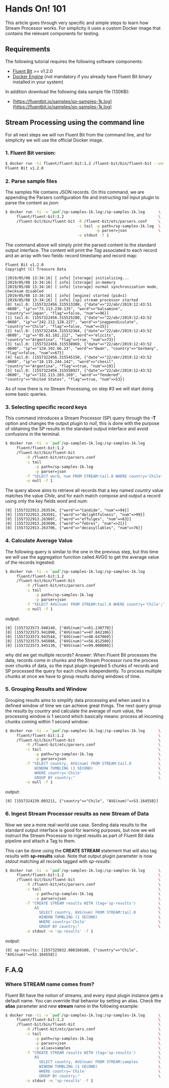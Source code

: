 # Hands On! 101

This article goes through very specific and simple steps to learn how Stream Processor works. For simplicity it uses a custom Docker image that contains the relevant components for testing.

## Requirements

The following tutorial requires the following software components:

* [Fluent Bit](https://fluentbit.io) &gt;= v1.2.0
* [Docker Engine](https://www.docker.com/products/docker-engine) \(not mandatory if you already have Fluent Bit binary installed in your system\)

In addition download the following data sample file \(130KB\):

* [https://fluentbit.io/samples/sp-samples-1k.log](https://fluentbit.io/samples/sp-samples-1k.log)

## Stream Processing using the command line

For all next steps we will run Fluent Bit from the command line, and for simplicity we will use the official Docker image.

### 1. Fluent Bit version:

```bash
$ docker run -ti fluent/fluent-bit:1.2 /fluent-bit/bin/fluent-bit --version
Fluent Bit v1.2.0
```

### 2. Parse sample files

The samples file contains JSON records. On this command, we are appending the Parsers configuration file and instructing _tail_ input plugin to parse the content as _json_:

```bash
$ docker run -ti -v `pwd`/sp-samples-1k.log:/sp-samples-1k.log      \
     fluent/fluent-bit:1.2                                          \
     /fluent-bit/bin/fluent-bit -R /fluent-bit/etc/parsers.conf     \
                                -i tail -p path=/sp-samples-1k.log  \
                                        -p parser=json              \
                                -o stdout -f 1
```

The command above will simply print the parsed content to the standard output interface. The content will print the _Tag_ associated to each record and an array with two fields: record timestamp and record map:

```text
Fluent Bit v1.2.0
Copyright (C) Treasure Data

[2019/05/08 13:34:16] [ info] [storage] initializing...
[2019/05/08 13:34:16] [ info] [storage] in-memory
[2019/05/08 13:34:16] [ info] [storage] normal synchronization mode, checksum disabled
[2019/05/08 13:34:16] [ info] [engine] started (pid=1)
[2019/05/08 13:34:16] [ info] [sp] stream processor started
[0] tail.0: [1557322456.315513208, {"date"=>"22/abr/2019:12:43:51 -0600", "ip"=>"73.113.230.135", "word"=>"balsamine", "country"=>"Japan", "flag"=>false, "num"=>96}]
[1] tail.0: [1557322456.315525280, {"date"=>"22/abr/2019:12:43:52 -0600", "ip"=>"242.212.128.227", "word"=>"inappendiculate", "country"=>"Chile", "flag"=>false, "num"=>15}]
[2] tail.0: [1557322456.315532364, {"date"=>"22/abr/2019:12:43:52 -0600", "ip"=>"85.61.182.212", "word"=>"elicits", "country"=>"Argentina", "flag"=>true, "num"=>73}]
[3] tail.0: [1557322456.315538969, {"date"=>"22/abr/2019:12:43:52 -0600", "ip"=>"124.192.66.23", "word"=>"Dwan", "country"=>"Germany", "flag"=>false, "num"=>67}]
[4] tail.0: [1557322456.315545150, {"date"=>"22/abr/2019:12:43:52 -0600", "ip"=>"18.135.244.142", "word"=>"chesil", "country"=>"Argentina", "flag"=>true, "num"=>19}]
[5] tail.0: [1557322456.315550927, {"date"=>"22/abr/2019:12:43:52 -0600", "ip"=>"132.113.203.169", "word"=>"fendered", "country"=>"United States", "flag"=>true, "num"=>53}]
```

As of now there is no Stream Processing, on step \#3 we will start doing some basic queries.

### 3. Selecting specific record keys

This command introduces a Stream Processor \(SP\) query through the **-T** option and changes the output plugin to _null_, this is done with the purpose of obtaining the SP results in the standard output interface and avoid confusions in the terminal.

```bash
$ docker run -ti -v `pwd`/sp-samples-1k.log:/sp-samples-1k.log           \
     fluent/fluent-bit:1.2                                               \
     /fluent-bit/bin/fluent-bit                                          \
         -R /fluent-bit/etc/parsers.conf                                 \
         -i tail                                                         \
             -p path=/sp-samples-1k.log                                  \
             -p parser=json                                              \
         -T "SELECT word, num FROM STREAM:tail.0 WHERE country='Chile';" \
         -o null -f 1
```

The query above aims to retrieve all records that a key named _country_ value matches the value _Chile_, and for each match compose and output a record using only the key fields _word_ and _num_:

```text
[0] [1557322913.263534, {"word"=>"Candide", "num"=>94}]
[0] [1557322913.263581, {"word"=>"delightfulness", "num"=>99}]
[0] [1557322913.263607, {"word"=>"effulges", "num"=>63}]
[0] [1557322913.263690, {"word"=>"febres", "num"=>21}]
[0] [1557322913.263706, {"word"=>"decasyllables", "num"=>76}]
```

### 4. Calculate Average Value

The following query is similar to the one in the previous step, but this time we will use the aggregation function called AVG\(\) to get the average value of the records ingested:

```bash
$ docker run -ti -v `pwd`/sp-samples-1k.log:/sp-samples-1k.log           \
     fluent/fluent-bit:1.2                                               \
     /fluent-bit/bin/fluent-bit                                          \
         -R /fluent-bit/etc/parsers.conf                                 \
         -i tail                                                         \
             -p path=/sp-samples-1k.log                                  \
             -p parser=json                                              \
         -T "SELECT AVG(num) FROM STREAM:tail.0 WHERE country='Chile';"  \
         -o null -f 1
```

output:

```text
[0] [1557323573.940149, {"AVG(num)"=>61.230770}]
[0] [1557323573.941890, {"AVG(num)"=>47.842106}]
[0] [1557323573.943544, {"AVG(num)"=>40.647060}]
[0] [1557323573.945086, {"AVG(num)"=>56.812500}]
[0] [1557323573.945130, {"AVG(num)"=>99.000000}]
```

why did we get multiple records? Answer: When Fluent Bit processes the data, records come in chunks and the Stream Processor runs the process over chunks of data, so the input plugin ingested 5 chunks of records and SP processed the query for each chunk independently. To process multiple chunks at once we have to group results during windows of time.

### 5. Grouping Results and Window

Grouping results aims to simplify data processing and when used in a defined window of time we can achieve great things. The next query group the results by _country_ and calculate the average of _num_ value, the processing window is 1 second which basically means: process all incoming chunks coming within 1 second window:

```bash
$ docker run -ti -v `pwd`/sp-samples-1k.log:/sp-samples-1k.log      \
     fluent/fluent-bit:1.2                                          \
     /fluent-bit/bin/fluent-bit                                     \
         -R /fluent-bit/etc/parsers.conf                            \
         -i tail                                                    \
             -p path=/sp-samples-1k.log                             \
             -p parser=json                                         \
         -T "SELECT country, AVG(num) FROM STREAM:tail.0            \
             WINDOW TUMBLING (1 SECOND)                             \
             WHERE country='Chile'                                  \
             GROUP BY country;"                                     \
         -o null -f 1
```

output:

```text
[0] [1557324239.003211, {"country"=>"Chile", "AVG(num)"=>53.164558}]
```

### 6. Ingest Stream Processor results as new Stream of Data

Now we see a more real-world use case. Sending data results to the standard output interface is good for learning purposes, but now we will instruct the Stream Processor to ingest results as part of Fluent Bit data pipeline and attach a Tag to them.

This can be done using the **CREATE STREAM** statement that will also tag results with **sp-results** value. Note that output plugin parameter is now _stdout_ matching all records tagged with _sp-results_:

```bash
$ docker run -ti -v `pwd`/sp-samples-1k.log:/sp-samples-1k.log      \
     fluent/fluent-bit:1.2                                          \
     /fluent-bit/bin/fluent-bit                                     \
         -R /fluent-bit/etc/parsers.conf                            \
         -i tail                                                    \
             -p path=/sp-samples-1k.log                             \
             -p parser=json                                         \
         -T "CREATE STREAM results WITH (tag='sp-results')          \
             AS                                                     \
               SELECT country, AVG(num) FROM STREAM:tail.0          \
               WINDOW TUMBLING (1 SECOND)                           \
               WHERE country='Chile'                                \
               GROUP BY country;"                                   \
         -o stdout -m 'sp-results' -f 1
```

output:

```text
[0] sp-results: [1557325032.000160100, {"country"=>"Chile", "AVG(num)"=>53.164558}]
```

## F.A.Q

### Where STREAM name comes from?

Fluent Bit have the notion of streams, and every input plugin instance gets a default name. You can override that behavior by setting an alias. Check the **alias** parameter and new **stream** name in the following example:

```bash
$ docker run -ti -v `pwd`/sp-samples-1k.log:/sp-samples-1k.log      \
     fluent/fluent-bit:1.2                                          \
     /fluent-bit/bin/fluent-bit                                     \
         -R /fluent-bit/etc/parsers.conf                            \
         -i tail                                                    \
             -p path=/sp-samples-1k.log                             \
             -p parser=json                                         \
             -p alias=samples                                       \
         -T "CREATE STREAM results WITH (tag='sp-results')          \
             AS                                                     \
               SELECT country, AVG(num) FROM STREAM:samples         \
               WINDOW TUMBLING (1 SECOND)                           \
               WHERE country='Chile'                                \
               GROUP BY country;"                                   \
         -o stdout -m 'sp-results' -f 1
```

